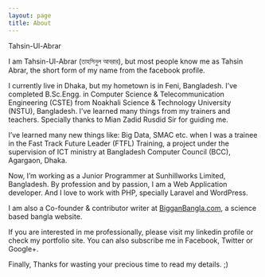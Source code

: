 ```yaml
---
layout: page
title: About
---
```


<p class="message">
  Tahsin-Ul-Abrar
</p>

I am Tahsin-Ul-Abrar (তাহসিনুল আবরার), but most people know me as Tahsin Abrar, the short form of my name from the facebook profile.

I currently live in Dhaka, but my hometown is in Feni, Bangladesh. I’ve completed B.Sc.Engg. in Computer Science & Telecommunication Engineering (CSTE) from Noakhali Science & Technology University (NSTU), Bangladesh. I’ve learned many things from my trainers and teachers. Specially thanks to Mian Zadid Rusdid Sir for guiding me.

I’ve learned many new things like: Big Data, SMAC etc. when I was a trainee in the Fast Track Future Leader (FTFL) Training, a project under the supervision of ICT ministry at Bangladesh Computer Council (BCC), Agargaon, Dhaka.

Now, I’m working as a Junior Programmer at Sunhillworks Limited, Bangladesh. By profession and by passion, I am a Web Application developer. And I love to work with PHP, specially Laravel and WordPress.

I am also a Co-founder & contributor writer at [BigganBangla.com](http://bigganbangla.com), a science based bangla website.



If you are interested in me professionally, please visit my linkedin profile or check my portfolio site. You can also subscribe me in Facebook, Twitter or Google+.



Finally, Thanks for wasting your precious time to read my details. ;)
